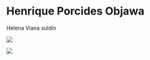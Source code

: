 # Henrique Porcides Objawa


Helena Viana suldin

![](https://media.tenor.com/2XHFr6j_MBsAAAAM/blox-fruit.gif)

![](https://media.tenor.com/cWsK6nwdcHYAAAAM/bing-chi-ling-alex-mei-bing.gif)
